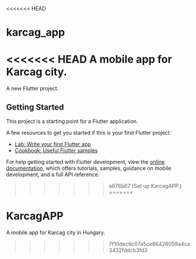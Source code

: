 <<<<<<< HEAD
# karcag_app
<<<<<<< HEAD
A mobile app for Karcag city.
=======

A new Flutter project.

## Getting Started

This project is a starting point for a Flutter application.

A few resources to get you started if this is your first Flutter project:

- [Lab: Write your first Flutter app](https://docs.flutter.dev/get-started/codelab)
- [Cookbook: Useful Flutter samples](https://docs.flutter.dev/cookbook)

For help getting started with Flutter development, view the
[online documentation](https://docs.flutter.dev/), which offers tutorials,
samples, guidance on mobile development, and a full API reference.
>>>>>>> a676b67 (Set up KarcagAPP.)
=======
# KarcagAPP
A mobile app for Karcag city in Hungary.
>>>>>>> 7f10dec6c07a5ce86426059a4ca3432fddcb3fd3
